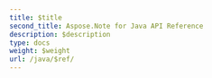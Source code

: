 ```yaml
---
title: $title
second_title: Aspose.Note for Java API Reference
description: $description
type: docs
weight: $weight
url: /java/$ref/
---
```

